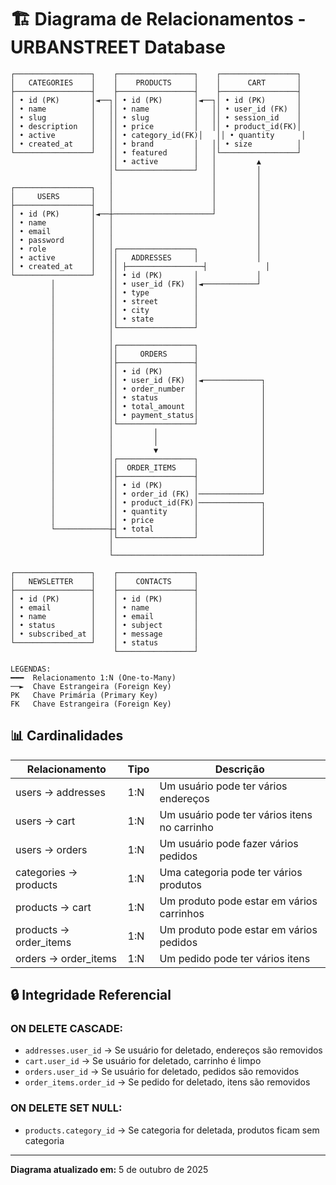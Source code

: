 # 🏗️ Diagrama de Relacionamentos - URBANSTREET Database

```
┌─────────────────┐    ┌─────────────────┐    ┌─────────────────┐
│   CATEGORIES    │    │    PRODUCTS     │    │      CART       │
├─────────────────┤    ├─────────────────┤    ├─────────────────┤
│ • id (PK)       │◄──┐│ • id (PK)       │◄──┐│ • id (PK)       │
│ • name          │   ││ • name          │   ││ • user_id (FK)  │
│ • slug          │   ││ • slug          │   ││ • session_id    │
│ • description   │   ││ • price         │   ││ • product_id(FK)│
│ • active        │   ││ • category_id(FK)│   ││ • quantity      │
│ • created_at    │   ││ • brand         │   ││ • size          │
└─────────────────┘   ││ • featured      │   │└─────────────────┘
                      ││ • active        │   │         ▲
                      │└─────────────────┘   │         │
                      │                      │         │
┌─────────────────┐   │                      │         │
│     USERS       │   │                      │         │
├─────────────────┤   │                      │         │
│ • id (PK)       │◄──┼──────────────────────┘         │
│ • name          │   │                                │
│ • email         │   │                                │
│ • password      │   │                                │
│ • role          │   │┌─────────────────┐             │
│ • active        │   ││   ADDRESSES     │             │
│ • created_at    │   ││ ├─────────────────┤             │
└─────────────────┘   ││ • id (PK)       │             │
         │            ││ • user_id (FK)  │◄────────────┘
         │            ││ • type          │
         │            ││ • street        │
         │            ││ • city          │
         │            ││ • state         │
         │            │└─────────────────┘
         │            │
         │            │┌─────────────────┐
         │            ││     ORDERS      │
         │            │├─────────────────┤
         │            ││ • id (PK)       │
         │            ││ • user_id (FK)  │◄─────────────┐
         │            ││ • order_number  │              │
         │            ││ • status        │              │
         │            ││ • total_amount  │              │
         │            ││ • payment_status│              │
         │            │└─────────────────┘              │
         │            │         │                       │
         │            │         │                       │
         │            │         ▼                       │
         │            │┌─────────────────┐              │
         │            ││  ORDER_ITEMS    │              │
         │            │├─────────────────┤              │
         │            ││ • id (PK)       │              │
         │            ││ • order_id (FK) │──────────────┘
         │            ││ • product_id(FK)│──────────────┐
         │            ││ • quantity      │              │
         │            ││ • price         │              │
         └────────────┼┤ • total         │              │
                      │└─────────────────┘              │
                      │                                 │
                      └─────────────────────────────────┘

┌─────────────────┐    ┌─────────────────┐
│   NEWSLETTER    │    │    CONTACTS     │
├─────────────────┤    ├─────────────────┤
│ • id (PK)       │    │ • id (PK)       │
│ • email         │    │ • name          │
│ • name          │    │ • email         │
│ • status        │    │ • subject       │
│ • subscribed_at │    │ • message       │
└─────────────────┘    │ • status        │
                       └─────────────────┘

LEGENDAS:
━━━  Relacionamento 1:N (One-to-Many)
──►  Chave Estrangeira (Foreign Key)
PK   Chave Primária (Primary Key)  
FK   Chave Estrangeira (Foreign Key)
```

## 📊 Cardinalidades

| Relacionamento | Tipo | Descrição |
|----------------|------|-----------|
| users → addresses | 1:N | Um usuário pode ter vários endereços |
| users → cart | 1:N | Um usuário pode ter vários itens no carrinho |
| users → orders | 1:N | Um usuário pode fazer vários pedidos |
| categories → products | 1:N | Uma categoria pode ter vários produtos |
| products → cart | 1:N | Um produto pode estar em vários carrinhos |
| products → order_items | 1:N | Um produto pode estar em vários pedidos |
| orders → order_items | 1:N | Um pedido pode ter vários itens |

## 🔒 Integridade Referencial

### ON DELETE CASCADE:
- `addresses.user_id` → Se usuário for deletado, endereços são removidos
- `cart.user_id` → Se usuário for deletado, carrinho é limpo
- `orders.user_id` → Se usuário for deletado, pedidos são removidos
- `order_items.order_id` → Se pedido for deletado, itens são removidos

### ON DELETE SET NULL:
- `products.category_id` → Se categoria for deletada, produtos ficam sem categoria

---
**Diagrama atualizado em:** 5 de outubro de 2025